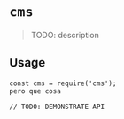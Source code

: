 # `cms`

> TODO: description

## Usage

```
const cms = require('cms');
pero que cosa

// TODO: DEMONSTRATE API
```
